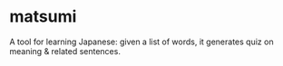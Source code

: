 matsumi
=======

A tool for learning Japanese: given a list of words, it generates quiz on meaning &amp; related sentences.
